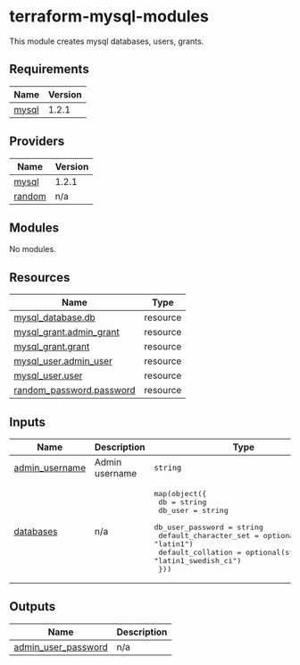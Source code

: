 # terraform-mysql-modules
This module creates mysql databases, users, grants.
<!-- BEGINNING OF PRE-COMMIT-TERRAFORM DOCS HOOK -->
## Requirements

| Name | Version |
|------|---------|
| <a name="requirement_mysql"></a> [mysql](#requirement\_mysql) | 1.2.1 |

## Providers

| Name | Version |
|------|---------|
| <a name="provider_mysql"></a> [mysql](#provider\_mysql) | 1.2.1 |
| <a name="provider_random"></a> [random](#provider\_random) | n/a |

## Modules

No modules.

## Resources

| Name | Type |
|------|------|
| [mysql_database.db](https://registry.terraform.io/providers/takatohano/mysql/1.2.1/docs/resources/database) | resource |
| [mysql_grant.admin_grant](https://registry.terraform.io/providers/takatohano/mysql/1.2.1/docs/resources/grant) | resource |
| [mysql_grant.grant](https://registry.terraform.io/providers/takatohano/mysql/1.2.1/docs/resources/grant) | resource |
| [mysql_user.admin_user](https://registry.terraform.io/providers/takatohano/mysql/1.2.1/docs/resources/user) | resource |
| [mysql_user.user](https://registry.terraform.io/providers/takatohano/mysql/1.2.1/docs/resources/user) | resource |
| [random_password.password](https://registry.terraform.io/providers/hashicorp/random/latest/docs/resources/password) | resource |

## Inputs

| Name | Description | Type | Default | Required |
|------|-------------|------|---------|:--------:|
| <a name="input_admin_username"></a> [admin\_username](#input\_admin\_username) | Admin username | `string` | `"admin"` | no |
| <a name="input_databases"></a> [databases](#input\_databases) | n/a | <pre>map(object({<br>    db                    = string<br>    db_user               = string<br>    db_user_password      = string<br>    default_character_set = optional(string, "latin1")<br>    default_collation     = optional(string, "latin1_swedish_ci")<br>  }))</pre> | n/a | yes |

## Outputs

| Name | Description |
|------|-------------|
| <a name="output_admin_user_password"></a> [admin\_user\_password](#output\_admin\_user\_password) | n/a |
<!-- END OF PRE-COMMIT-TERRAFORM DOCS HOOK -->
